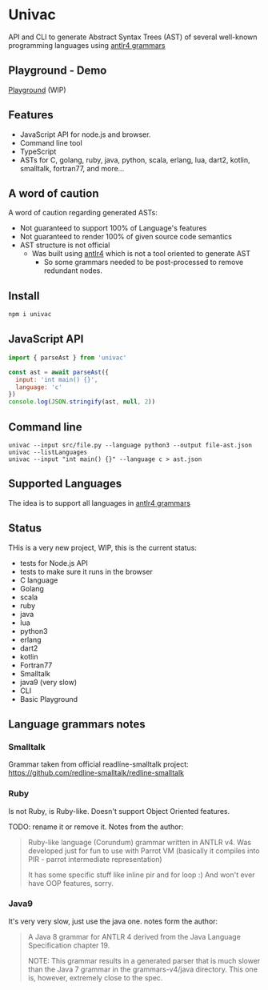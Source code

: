 # Univac

API and CLI to generate Abstract Syntax Trees (AST) of several well-known programming languages using [antlr4
grammars](https://github.com/antlr/grammars-v4)

## Playground - Demo

[Playground](https://cancerberosgx.github.io/demos/univac/playground/) (WIP)

## Features

 * JavaScript API for node.js and browser. 
 * Command line tool
 * TypeScript
 * ASTs for C, golang, ruby, java, python, scala, erlang, lua, dart2, kotlin, smalltalk, fortran77, and
   more... 


## A word of caution

A word of caution regarding generated ASTs:

 * Not guaranteed to support 100% of Language's features
 * Not guaranteed to render 100% of given source code semantics
 * AST structure is not official
   * Was built using [antlr4](https://github.com/antlr/grammars-v4) which is not a tool oriented to generate
     AST
      * So some grammars needed to be post-processed to remove redundant nodes.



## Install

```sh
npm i univac
```

## JavaScript API

```js
import { parseAst } from 'univac'

const ast = await parseAst({
  input: 'int main() {}',
  language: 'c'
})
console.log(JSON.stringify(ast, null, 2))
```

## Command line

```
univac --input src/file.py --language python3 --output file-ast.json
univac --listLanguages
univac --input "int main() {}" --language c > ast.json
```

## Supported Languages

The idea is to support all languages in [antlr4 grammars](https://github.com/antlr/grammars-v4)

## Status

THis is a very new project, WIP, this is the current status:

 * tests for Node.js API
 * tests to make sure it runs in the browser
 * C language
 * Golang
 * scala
 * ruby
 * java
 * lua
 * python3
 * erlang
 * dart2
 * kotlin
 * Fortran77
 * Smalltalk
 * java9 (very slow)
 * CLI
 * Basic Playground

## Language grammars notes

### Smalltalk

Grammar taken from official readline-smalltalk project: https://github.com/redline-smalltalk/redline-smalltalk

### Ruby

Is not Ruby, is Ruby-like. Doesn't support Object Oriented features. 

TODO: rename it or remove it. Notes from the author:

> Ruby-like language (Corundum) grammar written in ANTLR v4. Was developed just for fun to use with Parrot VM
> (basically it compiles into PIR - parrot intermediate representation)
>
> It has some specific stuff like inline pir and for loop :) And won't ever have OOP features, sorry.

### Java9

It's very very slow, just use the java one. notes form the author:

> A Java 8 grammar for ANTLR 4 derived from the Java Language Specification chapter 19.
>
> NOTE: This grammar results in a generated parser that is much slower than the Java 7 grammar in the
> grammars-v4/java directory. This one is, however, extremely close to the spec.


